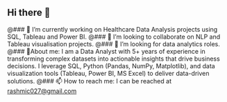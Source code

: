 ## Hi there 👋
@### 🔭 I’m currently working on Healthcare Data Analysis projects using SQL, Tableau and Power BI.
@### 🌱 I’m looking to collaborate on NLP and Tableau visualisation projects.
@### 🤔 I’m looking for data analytics roles.
@### 💬About me: I am a Data Analyst with 5+ years of experience in transforming complex datasets into actionable insights that drive business decisions. I leverage SQL, Python (Pandas, NumPy, Matplotlib), and data visualization tools (Tableau, Power BI, MS Excel) to deliver data-driven solutions. 
@### 📫 How to reach me: I can be reached at rashmic027@gmail.com

<!--
**rashmic20/rashmic20** is a ✨ _special_ ✨ repository because its `README.md` (this file) appears on your GitHub profile.

Here are some ideas to get you started:

- 🔭 I’m currently working on Healthcare Data Analysis projects.
- 🌱 I’m currently learning Power BI and Python.
- 👯 I’m looking to collaborate on ...
- 🤔 I’m looking for data analytics roles.
- 💬 Ask me about ...
- 📫 How to reach me: I can be reached at rashmic027@gmail.com
- 😄 Pronouns: ...
- ⚡ Fun fact: ...
-->
